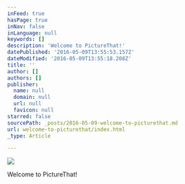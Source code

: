 ```yaml
---
inFeed: true
hasPage: true
inNav: false
inLanguage: null
keywords: []
description: 'Welcome to PictureThat!'
datePublished: '2016-05-09T13:55:53.157Z'
dateModified: '2016-05-09T13:55:18.208Z'
title: ''
author: []
authors: []
publisher:
  name: null
  domain: null
  url: null
  favicon: null
starred: false
sourcePath: _posts/2016-05-09-welcome-to-picturethat.md
url: welcome-to-picturethat/index.html
_type: Article

---
```

![](https://the-grid-user-content.s3-us-west-2.amazonaws.com/b81d6493-c843-4702-9b12-f9b903b64619.jpg)

Welcome to PictureThat!